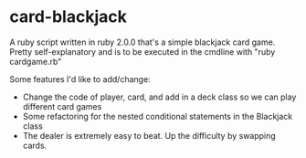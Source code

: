 card-blackjack
==============

A ruby script written in ruby 2.0.0 that's a simple blackjack card game. Pretty self-explanatory and is to be executed in the cmdline with "ruby cardgame.rb"

Some features I'd like to add/change:
- Change the code of player, card, and add in a deck class so we can play different card games
- Some refactoring for the nested conditional statements in the Blackjack class
- The dealer is extremely easy to beat. Up the difficulty by swapping cards.

